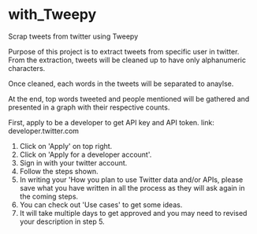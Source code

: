 # with_Tweepy
 Scrap tweets from twitter using Tweepy

Purpose of this project is to extract tweets from specific user in twitter. 
From the extraction, tweets will be cleaned up to have only alphanumeric characters.

Once cleaned, each words in the tweets will be separated to anaylse. 

At the end, top words tweeted and people mentioned will be gathered and presented in a graph with their respective counts. 


First, apply to be a developer to get API key and API token.
link: developer.twitter.com

1. Click on 'Apply' on top right.
2. Click on 'Apply for a developer account'.
3. Sign in with your twitter account.
4. Follow the steps shown.
5. In writing your 'How you plan to use Twitter data and/or APIs, please save what you have written in all the process as they will ask again in the coming steps. 
6. You can check out 'Use cases' to get some ideas. 
7. It will take multiple days to get approved and you may need to revised your description in step 5. 
